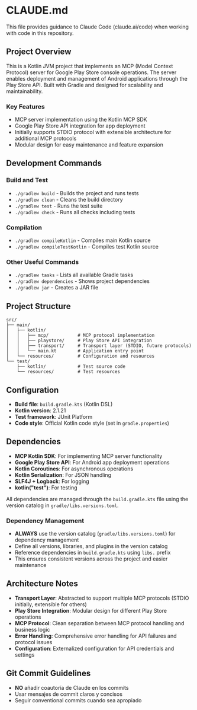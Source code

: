 # CLAUDE.md

This file provides guidance to Claude Code (claude.ai/code) when working with code in this repository.

## Project Overview
This is a Kotlin JVM project that implements an MCP (Model Context Protocol) server for Google Play Store console operations. The server enables deployment and management of Android applications through the Play Store API. Built with Gradle and designed for scalability and maintainability.

### Key Features
- MCP server implementation using the Kotlin MCP SDK
- Google Play Store API integration for app deployment
- Initially supports STDIO protocol with extensible architecture for additional MCP protocols
- Modular design for easy maintenance and feature expansion

## Development Commands

### Build and Test
- `./gradlew build` - Builds the project and runs tests
- `./gradlew clean` - Cleans the build directory
- `./gradlew test` - Runs the test suite
- `./gradlew check` - Runs all checks including tests

### Compilation
- `./gradlew compileKotlin` - Compiles main Kotlin source
- `./gradlew compileTestKotlin` - Compiles test Kotlin source

### Other Useful Commands
- `./gradlew tasks` - Lists all available Gradle tasks
- `./gradlew dependencies` - Shows project dependencies
- `./gradlew jar` - Creates a JAR file

## Project Structure
```
src/
├── main/
│   ├── kotlin/
│   │   ├── mcp/           # MCP protocol implementation
│   │   ├── playstore/     # Play Store API integration
│   │   ├── transport/     # Transport layer (STDIO, future protocols)
│   │   └── main.kt        # Application entry point
│   └── resources/         # Configuration and resources
└── test/
    ├── kotlin/            # Test source code
    └── resources/         # Test resources
```

## Configuration
- **Build file**: `build.gradle.kts` (Kotlin DSL)
- **Kotlin version**: 2.1.21
- **Test framework**: JUnit Platform
- **Code style**: Official Kotlin code style (set in `gradle.properties`)

## Dependencies
- **MCP Kotlin SDK**: For implementing MCP server functionality
- **Google Play Store API**: For Android app deployment operations
- **Kotlin Coroutines**: For asynchronous operations
- **Kotlin Serialization**: For JSON handling
- **SLF4J + Logback**: For logging
- **kotlin("test")**: For testing

All dependencies are managed through the `build.gradle.kts` file using the version catalog in `gradle/libs.versions.toml`.

### Dependency Management
- **ALWAYS** use the version catalog (`gradle/libs.versions.toml`) for dependency management
- Define all versions, libraries, and plugins in the version catalog
- Reference dependencies in `build.gradle.kts` using `libs.` prefix
- This ensures consistent versions across the project and easier maintenance

## Architecture Notes
- **Transport Layer**: Abstracted to support multiple MCP protocols (STDIO initially, extensible for others)
- **Play Store Integration**: Modular design for different Play Store operations
- **MCP Protocol**: Clean separation between MCP protocol handling and business logic
- **Error Handling**: Comprehensive error handling for API failures and protocol issues
- **Configuration**: Externalized configuration for API credentials and settings

## Git Commit Guidelines
- **NO** añadir coautoría de Claude en los commits
- Usar mensajes de commit claros y concisos
- Seguir conventional commits cuando sea apropiado